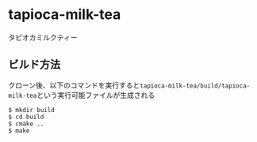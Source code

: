# tapioca-milk-tea
タピオカミルクティー

## ビルド方法
クローン後、以下のコマンドを実行すると`tapioca-milk-tea/build/tapioca-milk-tea`という実行可能ファイルが生成される

```shell
$ mkdir build
$ cd build
$ cmake ..
$ make
```
